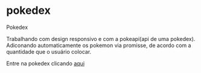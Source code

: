 # pokedex
Pokedex

Trabalhando com design responsivo e com a pokeapi(api de uma pokedex).
Adiconando automaticamente os pokemon via promisse, de acordo com a quantidade que o usuário colocar.

Entre na pokedex clicando <a href="https://joao-vi10r.github.io/pokedex/">aqui</a>
